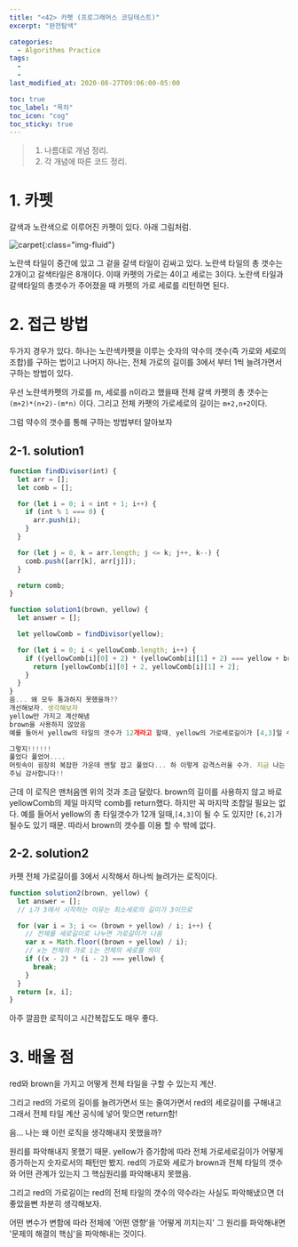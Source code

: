 ```yaml
---
title: "<42> 카펫 (프로그래머스 코딩테스트)"
excerpt: "완전탐색"

categories:
  - Algorithms Practice
tags:
  -
  -
last_modified_at: 2020-08-27T09:06:00-05:00

toc: true
toc_label: "목차"
toc_icon: "cog"
toc_sticky: true
---
```


> 1. 나름대로 개념 정리.
> 2. 각 개념에 따른 코드 정리.

# 1. 카펫

갈색과 노란색으로 이루어진 카펫이 있다. 아래 그림처럼.

![carpet](https://yeonghunko.github.io/assets/img/algorithms/carpet.png){:class="img-fluid"}

노란색 타일이 중간에 있고 그 겉을 갈색 타일이 감싸고 있다. 노란색 타일의 총 갯수는 2개이고 갈색타일은 8개이다. 이때 카펫의 가로는 4이고 세로는 3이다. 노란색 타일과 갈색타일의 총갯수가 주어졌을 때 카펫의 가로 세로를 리턴하면 된다.

# 2. 접근 방법

두가지 경우가 있다. 하나는 노란색카펫을 이루는 숫자의 약수의 갯수(즉 가로와 세로의 조합)를 구하는 법이고 나머지 하나는, 전체 가로의 길이를 3에서 부터 1씩 늘려가면서 구하는 방법이 있다.

우선 노란색카펫의 가로를 m, 세로를 n이라고 했을때 전체 갈색 카펫의 총 갯수는 `(m+2)*(n+2)-(m*n)` 이다. 그리고 전체 카펫의 가로세로의 길이는 `m+2,n+2`이다.

그럼 약수의 갯수를 통해 구하는 방법부터 알아보자

## 2-1. solution1

```javascript
function findDivisor(int) {
  let arr = [];
  let comb = [];

  for (let i = 0; i < int + 1; i++) {
    if (int % 1 === 0) {
      arr.push(i);
    }
  }

  for (let j = 0, k = arr.length; j <= k; j++, k--) {
    comb.push([arr[k], arr[j]]);
  }

  return comb;
}

function solution1(brown, yellow) {
  let answer = [];

  let yellowComb = findDivisor(yellow);

  for (let i = 0; i < yellowComb.length; i++) {
    if ((yellowComb[i][0] + 2) * (yellowComb[i][1] + 2) === yellow + brown) {
      return [yellowComb[i][0] + 2, yellowComb[i][1] + 2];
    }
  }
}
음... 왜 모두 통과하지 못했을까??
개선해보자. 생각해보자
yellow만 가지고 계산해냄
brown을 사용하지 않았음
예를 들어서 yellow의 타일의 갯수가 12개라고 할때, yellow의 가로세로길이가 [4,3]일 수 도 있지만 [6,2]일 수 도 있잖아.

그렇지!!!!!!
풀었다 풀었어....
머릿속이 굉장히 복잡한 가운데 멘탈 잡고 풀었다... 하 이렇게 감격스러울 수가. 지금 나는 지금 상태로 충분히 만족하다 정말....
주님 감사합니다!!
```

근데 이 로직은 맨처음엔 위의 것과 조금 달랐다. brown의 길이를 사용하지 않고 바로 yellowComb의 제일 마지막 comb를 return했다. 하지만 꼭 마지막 조합일 필요는 없다. 예를 들어서 yellow의 총 타일갯수가 12개 일때,`[4,3]`이 될 수 도 있지만 `[6,2]`가 될수도 있기 때문. 따라서 brown의 갯수를 이용 할 수 밖에 없다.

## 2-2. solution2

카펫 전체 가로길이를 3에서 시작해서 하나씩 늘려가는 로직이다.

```javascript
function solution2(brown, yellow) {
  let answer = [];
  // i가 3에서 시작하는 이유는 최소세로의 길이가 3이므로

  for (var i = 3; i <= (brown + yellow) / i; i++) {
    // 전체를 세로길이로 나누면 가로갈이가 나옴
    var x = Math.floor((brown + yellow) / i);
    // x는 전체의 가로 i는 전체의 세로를 의미
    if ((x - 2) * (i - 2) === yellow) {
      break;
    }
  }
  return [x, i];
}
```

아주 깔끔한 로직이고 시간복잡도도 매우 좋다.

# 3. 배울 점

red와 brown을 가지고 어떻게 전체 타일을 구할 수 있는지 계산.

그리고 red의 가로의 길이를 늘려가면서 또는 줄여가면서 red의 세로길이를 구해내고 그래서 전체 타일 계산 공식에 넣어 맞으면 return함!

음... 나는 왜 이런 로직을 생각해내지 못했을까?

원리를 파악해내지 못했기 때문. yellow가 증가함에 따라 전체 가로세로길이가 어떻게 증가하는지 숫자로서의 패턴만 봤지. red의 가로와 세로가 brown과 전체 타일의 갯수와 어떤 관계가 있는지 그 핵심원리를 파악해내지 못했음.

그리고 red의 가로길이는 red의 전체 타일의 갯수의 약수라는 사실도 파악해냈으면 더 좋았을뻔
차분히 생각해보자.

어떤 변수가 변함에 따라 전체에 '어떤 영향'을 '어떻게 끼치는지' 그 원리를 파악해내면 '문제의 해결의 핵심'을 파악해내는 것이다.
